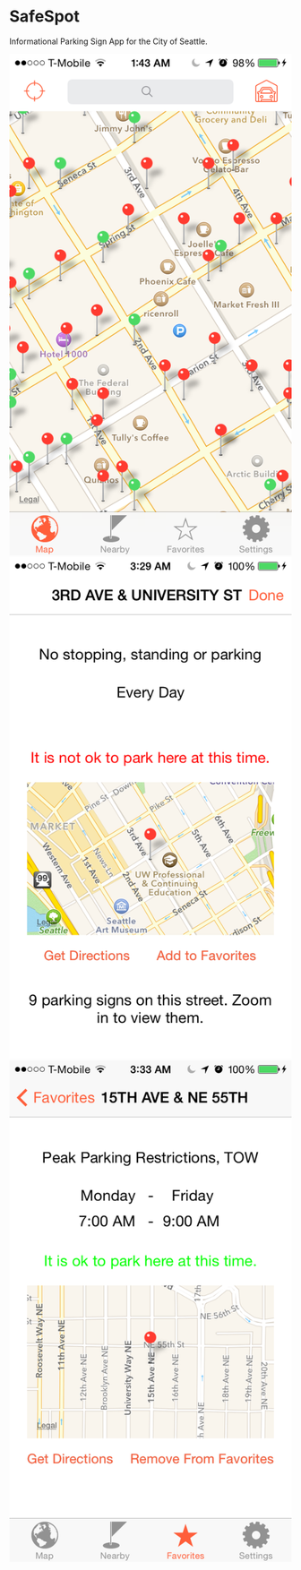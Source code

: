 SafeSpot
========

Informational Parking Sign App for the City of Seattle.

![Map](https://raw.githubusercontent.com/nyadav810/SafeSpot/master/SafeSpot/Screenshots/IMG_0332.png)
![Detail 1](https://raw.githubusercontent.com/nyadav810/SafeSpot/master/SafeSpot/Screenshots/IMG_0346.png)
![Detail 2](https://raw.githubusercontent.com/nyadav810/SafeSpot/master/SafeSpot/Screenshots/IMG_0351.png)
